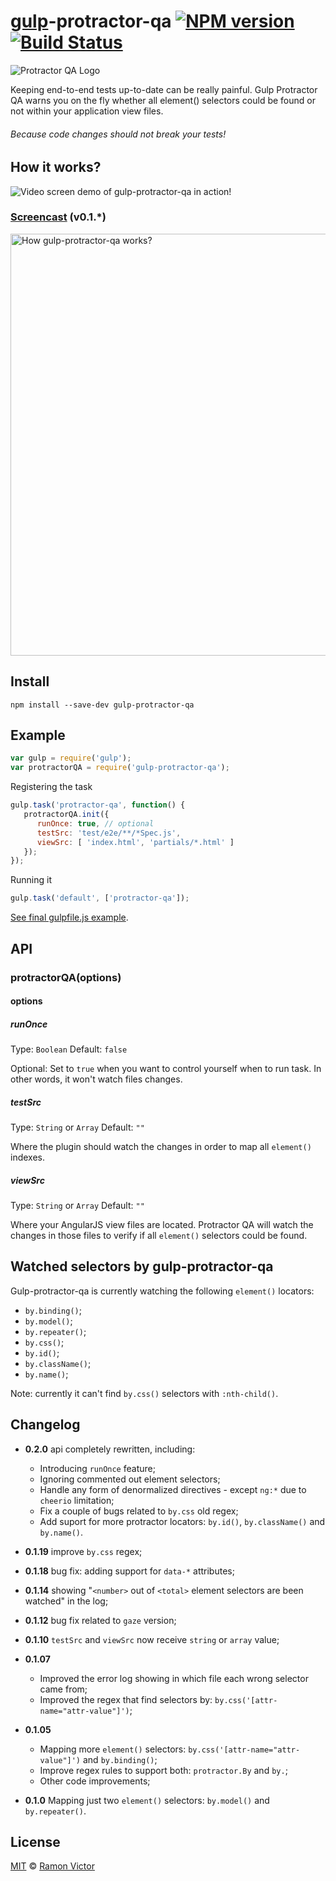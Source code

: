 # [gulp](http://gulpjs.com)-protractor-qa [![NPM version](https://badge.fury.io/js/gulp-protractor-qa.svg)](http://badge.fury.io/js/gulp-protractor-qa) [![Build Status](https://travis-ci.org/ramonvictor/gulp-protractor-qa.svg?branch=master)](https://travis-ci.org/ramonvictor/gulp-protractor-qa)


<img src="https://raw.githubusercontent.com/ramonvictor/gulp-protractor-qa/master/assets/protractor-qa-logo.png" alt="Protractor QA Logo" />

Keeping end-to-end tests up-to-date can be really painful. Gulp Protractor QA warns you on the fly whether all element() selectors could be found or not within your application view files.

###### *Because code changes should not break your tests!*

## How it works?

<img src="https://raw.githubusercontent.com/ramonvictor/gulp-protractor-qa/master/assets/gulp-protractor-qa.gif" alt="Video screen demo of gulp-protractor-qa in action!">


### [Screencast](http://bit.ly/1hceBSw) (v0.1.*)

<a href="http://bit.ly/1hceBSw" target="_blank"><img src="https://raw.githubusercontent.com/ramonvictor/gulp-protractor-qa/master/assets/screencast-gulp-protractor-qa.jpg" width="675" height="auto" alt="How gulp-protractor-qa works?"></a>

## Install

```
npm install --save-dev gulp-protractor-qa
```

## Example

```js
var gulp = require('gulp');
var protractorQA = require('gulp-protractor-qa');
```

Registering the task
```js
gulp.task('protractor-qa', function() {
   protractorQA.init({
      runOnce: true, // optional
      testSrc: 'test/e2e/**/*Spec.js',
      viewSrc: [ 'index.html', 'partials/*.html' ]
   });
});
```

Running it
```js
gulp.task('default', ['protractor-qa']);
```
[See final gulpfile.js example](https://github.com/ramonvictor/gulp-protractor-qa/blob/master/assets/gulpfile.js).

## API

### protractorQA(options)

#### options

##### runOnce

Type: `Boolean`
Default: `false`

Optional: Set to `true` when you want to control yourself when to run task.
In other words, it won't watch files changes.

##### testSrc

Type: `String` or `Array`
Default: `""`

Where the plugin should watch the changes in order to map all `element()` indexes.

##### viewSrc

Type: `String` or `Array`
Default: `""`

Where your AngularJS view files are located. Protractor QA will watch the changes in those files to verify if all `element()` selectors could be found.

## Watched selectors by gulp-protractor-qa

Gulp-protractor-qa is currently watching the following `element()` locators:

- `by.binding()`;
- `by.model()`;
- `by.repeater()`;
- `by.css()`;
- `by.id()`;
- `by.className()`;
- `by.name()`;

Note: currently it can't find `by.css()` selectors with `:nth-child()`.

## Changelog

- **0.2.0** api completely rewritten, including:
	- Introducing `runOnce` feature;
	- Ignoring commented out element selectors;
	- Handle any form of denormalized directives - except `ng:*` due to `cheerio` limitation;
	- Fix a couple of bugs related to `by.css` old regex;
	- Add suport for more protractor locators: `by.id()`, `by.className()` and `by.name()`.

- **0.1.19** improve `by.css` regex;

- **0.1.18** bug fix: adding support for `data-*` attributes;

- **0.1.14** showing "`<number>` out of `<total>` element selectors are been watched" in the log;

- **0.1.12** bug fix related to `gaze` version;

- **0.1.10** `testSrc` and `viewSrc` now receive `string` or `array` value;

- **0.1.07**
	- Improved the error log showing in which file each wrong selector came from;
	- Improved the regex that find selectors by: `by.css('[attr-name="attr-value"]')`;

- **0.1.05**
	- Mapping more `element()` selectors: `by.css('[attr-name="attr-value"]')` and `by.binding()`;
	- Improve regex rules to support both: `protractor.By` and `by.`;
	- Other code improvements;

- **0.1.0** Mapping just two `element()` selectors: `by.model()` and `by.repeater()`.

## License

[MIT](https://github.com/ramonvictor/gulp-protractor-qa/blob/master/license.txt) © [Ramon Victor](https://github.com/ramonvictor)
